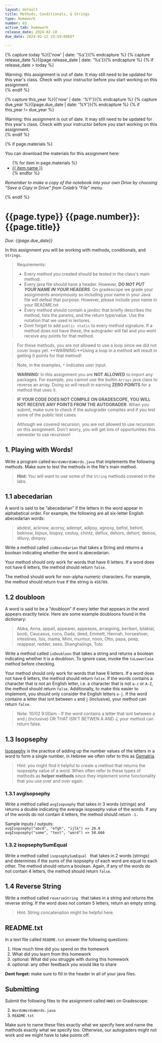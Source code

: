 ```yaml
---
layout: default
title: Methods, Conditionals, & Strings
type: Homework
number: 03
active_tab: homework
release_date: 2024-02-18
due_date: 2024-02-22 23:59:00EDT

---
```


<!-- Check whether the assignment is ready to release -->
{% capture today %}{{'now' | date: '%s'}}{% endcapture %}
{% capture release_date %}{{page.release_date | date: '%s'}}{% endcapture %}
{% if release_date > today %} 
<div class="alert alert-danger">
Warning: this assignment is out of date.  It may still need to be updated for this year's class.  Check with your instructor before you start working on this assignment.
</div>
{% endif %}
<!-- End of check whether the assignment is up to date -->


<!-- Check whether the assignment is up to date -->
{% capture this_year %}{{'now' | date: '%Y'}}{% endcapture %}
{% capture due_year %}{{page.due_date | date: '%Y'}}{% endcapture %}
{% if this_year != due_year %} 
<div class="alert alert-danger">
Warning: this assignment is out of date.  It may still need to be updated for this year's class.  Check with your instructor before you start working on this assignment.
</div>
{% endif %}
<!-- End of check whether the assignment is up to date -->



{% if page.materials %}
<div class="alert alert-info">
You can download the materials for this assignment here:
<ul>
{% for item in page.materials %}
<li><a href="{{item.url}}">{{ item.name }}</a></li>
{% endfor %}
</ul>


<i>Remember to make a copy of the notebook into your own Drive by choosing “Save a Copy in Drive” from Colab’s “File” menu.</i>

</div>
{% endif %}





{{page.type}} {{page.number}}: {{page.title}}
=============================================================

_Due: {{page.due_date}}_

In this assignment you will be working with methods, conditionals, and  `Strings`.


> Requirements:
> 
> - Every method you created should be tested in the class's main method.
> - Every java file should have a header. However, ***DO NOT PUT YOUR NAME IN YOUR HEADERS***. On gradescope we grade your assignments anonymously so including your name in your Java file will defeat that purpose. However, please include your name in your README.txt
> - Every method should contain a javdoc that briefly describes the method, lists the params, and the return type/value. Use the notation that we used in lectures.
> - Dont forget to add `public static` to every method signature. If a method does not have these, the autograder will fail and you wont receive any points for that method.

> For these methods, you are not allowed to use a loop since we did not cover loops yet. **WARNING:**Using a loop in a method will result in getting 0 points for that method!

> Note, in the examples, `*` indicates user input.


> **WARNING:** In this assignment you are **NOT ALLOWED** to import any packages. For example, you cannot use the builtin `Arrays` java class to reverse an array. Doing so will result in earning **ZERO POINTS** for a method that uses it.

> **IF YOUR CODE DOES NOT COMPILE ON GRADESCOPE, YOU WILL NOT RECEIVE ANY POINTS FROM THE AUTOGRADER**. When you submit, make sure to check if the autograder compiles and if you test some of the public test cases.

> Although we covered recursion, you are not allowed to use recursion on this assignment. Don't worry, you will get lots of opportunities this semester to use recursion!

## 1. Playing with Words!

Write a program called `WordsWordsWords.java` that implements the following methods. Make sure to test the methods in the file's main method.

 
> **Hint**: You will want to use some of the `String` methods covered in the labs.


## 1.1 abecedarian

A word is said to be “abecedarian” if the letters in the word
appear in alphabetical order. For example, the following are all six-letter
English abecedarian words:

> abdest, acknow, acorsy, adempt, adipsy, agnosy, befist, behint,
beknow, bijoux, biopsy, cestuy, chintz, deflux, dehors, dehort, deinos,
diluvy, dimpsy

Write a method called `isAbecedarian` that takes a String and returns a
boolean indicating whether the word is abecedarian. 

Your method should only work for words that have 6 letters. If a word does not have 6 letters, the method should return `false`. 

The method should work for non-alpha numeric characters. For example, the method should return true if the string is `456789`.



## 1.2 doubloon

A word is said to be a “doubloon” if every letter that appears
in the word appears exactly twice. Here are some example doubloons found
in the dictionary:

> Abba, Anna, appall, appearer, appeases, arraigning, beriberi, bilabial,
boob, Caucasus, coco, Dada, deed, Emmett, Hannah, horseshoer,
intestines, Isis, mama, Mimi, murmur, noon, Otto, papa, peep,
reappear, redder, sees, Shanghaiings, Toto

Write a method called `isDoubloon` that takes a string and returns a boolean indicating whether it is
a doubloon. To ignore case, invoke the `toLowerCase` method before checking.

Your method should only work for words that have 6 letters. If a word does not have 6 letters, the method should return `false`. If the words contains a character that is not an English letter, i.e. a character that is not `a-z` or `A-Z`, the method should return `false`.
Additionally, to make this easier to implement, you should only consider the English letters `a-j`. If the word contains a letter that isnt between `a` and `j` (inclusive), your method can return `false`.

> Note: 10/02 9:00am -  If the word contains a letter that isnt between a and j (inclusive) OR THAT ISN'T BETWEN A AND J, your method can return false.

## 1.3 Isopsephy

[Isopsephy](https://en.wikipedia.org/wiki/Isopsephy) is the practice of adding up the number values of the letters in a word to form a single number, in Hebrew we often refer to this as [Gematria](https://en.wikipedia.org/wiki/Gematria). 

> Hint: you might find it helpful to create a method that returns the isopsephy value of a word. When often refer to these types of methods as **helper methods** since they implement some functionality that you use over and over again.

### 1.3.1 avgIsopsephy
Write a method called `avgIsopsephy` that takes in 3 words (strings) and returns a double indicating the average isopsephy value of the words. If any of the words do not contain 4 letters, the method should return `-1.`

Sample inputs / outputs:  
`avgIsopsephy("abcd", "efgh", "ijlk") => 26.0`  
`avgIsopsephy("some", "test", "word") => 58.666`  


### 1.3.2 isopsephySumEqual
Write a method called `isopsephySumEqual ` that takes in 2 words (strings) and determines if the sums of the isopsephy of each word are equal to each other. The method should return a boolean. Again, if any of the words do not contain 4 letters, the method should return `false`.



## 1.4 Reverse String

Write a method called `reverseString ` that takes in a string and returns the reverse string. If the word does not contain 5 letters, return an empty string.

> Hint: String concatenation might be helpful here.




## README.txt

In a text file called `README.txt` answer the following questions:

1. How much time did you spend on the homework
2. What did you learn from this homework
3. optional: What did you struggle with during this homework
4. optional: any other feedback you would like to share

**Dont forget:** make sure to fill in the header in all of your java files.

## Submitting

Submit the following files to the assignment called `HW03` on Gradescope:

2. `WordsWordsWords.java`
4. `README.txt`

Make sure to name these files exactly what we specify here and name the methods exactly what we specify too. Otherwise,
our autograders might not work and we might have to take points off.
